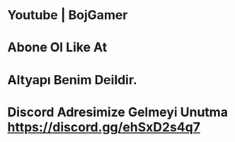 # Youtube | BojGamer
# Abone Ol Like At
# Altyapı Benim Deildir.
# Discord Adresimize Gelmeyi Unutma https://discord.gg/ehSxD2s4q7